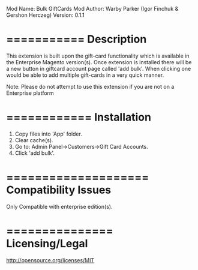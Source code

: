 Mod Name: Bulk GiftCards
Mod Author: Warby Parker (Igor Finchuk & Gershon Herczeg)
Version: 0.1.1

===========
Description
===========
This extension is built upon the gift-card functionality which is available in the Enterprise Magento version(s). 
Once extension is installed there will be a new button in giftcard account page called 'add bulk'.
When clicking one would be able to add multiple gift-cards in a very quick manner. 

Note: Please do not attempt to use this extension if you are not on a Enterprise platform


============
Installation
============
1. Copy files into 'App' folder.
2. Clear cache(s).
3. Go to: Admin Panel->Customers->Gift Card Accounts.
4. Click 'add bulk'.


====================
Compatibility Issues
====================
Only Compatible with enterprise edition(s).


===============
Licensing/Legal
===============
http://opensource.org/licenses/MIT
